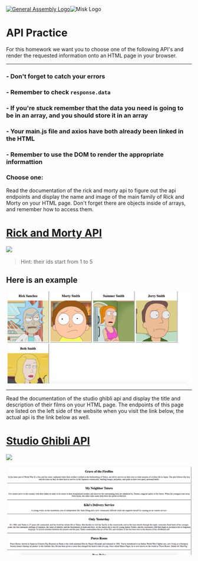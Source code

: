 [![General Assembly Logo](https://camo.githubusercontent.com/1a91b05b8f4d44b5bbfb83abac2b0996d8e26c92/687474703a2f2f692e696d6775722e636f6d2f6b6538555354712e706e67)](https://generalassemb.ly/education/web-development-immersive)![Misk Logo](https://i.ibb.co/KmXhJbm/Webp-net-resizeimage-1.png)

# API Practice

For this homework we want you to choose one of the following API's and render the requested information onto an HTML page in your browser.
<hr>

### - Don't forget to catch your errors
### - Remember to check ```response.data ```
### - If you're stuck remember that the data you need is going to be in an array, and you should store it in an array
### - Your main.js file and axios have both already been linked in the HTML
### - Remember to use the DOM to render the appropriate informattion



### Choose one:

Read the documentation of the rick and morty api to figure out the api endpoints and display the name and image of the main family of Rick and Morty on your HTML page. Don't forget there are objects inside of arrays, and remember how to access them.

# [Rick and Morty API](https://rickandmortyapi.com/)

![](https://i.imgur.com/idwXZ82.gif)


> Hint: their ids start from 1 to 5
## Here is an example

![](images/ss2.png)

---
Read the documentation of the studio ghibli api and display the title and description of their films on your HTML page. The endpoints of this page are listed on the left side of the website when you visit the link below, the actual api is the link below as well.

# [Studio Ghibli API](https://ghibliapi.herokuapp.com/)


![](https://img.buzzfeed.com/buzzfeed-static/static/2017-08/22/10/asset/buzzfeed-prod-fastlane-01/anigif_sub-buzz-30379-1503413975-9.gif)


![](images/ss1.png)
